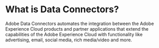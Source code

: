 # What is Data Connectors?

 

Adobe Data Connectors automates the integration between the Adobe Experience Cloud products and partner applications that extend the capabilities of the Adobe Experience Cloud with functionality like advertising, email, social media, rich media/video and more.

